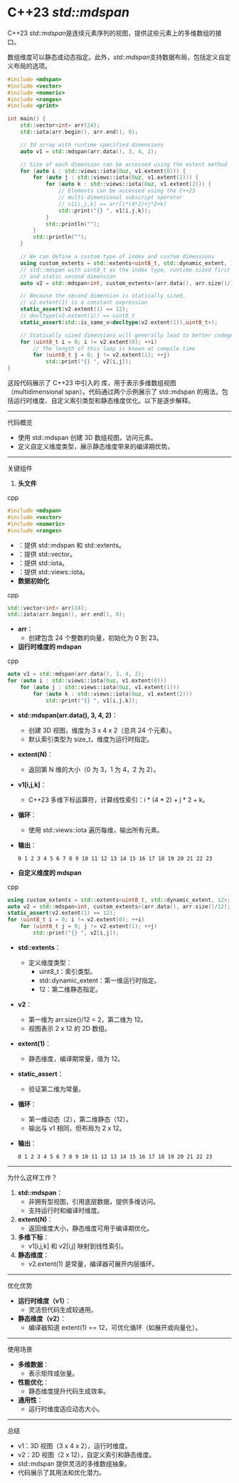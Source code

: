 # C++23 *std::mdspan*

C++23 *std::mdspan*是连续元素序列的视图，提供这些元素上的多维数组的接口。

数组维度可以静态或动态指定。此外，*std::mdspan*支持数据布局，包括定义自定义布局的选项。



```C++
#include <mdspan>
#include <vector>
#include <numeric>
#include <ranges>
#include <print>

int main() {
    std::vector<int> arr(24);
    std::iota(arr.begin(), arr.end(), 0);

    // 3d array with runtime specified dimensions
    auto v1 = std::mdspan(arr.data(), 3, 4, 2);

    // Size of each dimension can be accessed using the extent method
    for (auto i : std::views::iota(0uz, v1.extent(0))) {
        for (auto j : std::views::iota(0uz, v1.extent(1))) {
            for (auto k : std::views::iota(0uz, v1.extent(2))) {
                // Elements can be accessed using the C++23 
                // multi-dimensional subscript operator
                // v1[i,j,k] == arr[i*(4*2)+j*2+k]
                std::print("{} ", v1[i,j,k]);
            }
            std::println("");
        }
        std::println("");
    }

    // We can define a custom type of index and custom dimensions
    using custom_extents = std::extents<uint8_t, std::dynamic_extent, 12>;
    // std::mdspan with uint8_t as the index type, runtime sized first dimension
    // and static second dimension
    auto v2 = std::mdspan<int, custom_extents>(arr.data(), arr.size()/12);

    // Because the second dimension is statically sized,
    // v2.extent(1) is a constant expression
    static_assert(v2.extent(1) == 12);
    // decltype(v2.extent(1)) == uint8_t
    static_assert(std::is_same_v<decltype(v2.extent(1)),uint8_t>);

    // Statically sized dimensions will generally lead to better codegen
    for (uint8_t i = 0; i != v2.extent(0); ++i)
        // The length of this loop is known at compile time
        for (uint8_t j = 0; j != v2.extent(1); ++j)
            std::print("{} ", v2[i,j]);
}
```

这段代码展示了 C++23 中引入的 <mdspan> 库，用于表示多维数组视图（multidimensional span）。代码通过两个示例展示了 std::mdspan 的用法，包括运行时维度、自定义索引类型和静态维度优化。以下是逐步解释。

------

代码概览

- 使用 std::mdspan 创建 3D 数组视图，访问元素。
- 定义自定义维度类型，展示静态维度带来的编译期优势。

------

关键组件

1. **头文件**

cpp

```cpp
#include <mdspan>
#include <vector>
#include <numeric>
#include <ranges>
```

- <mdspan>：提供 std::mdspan 和 std::extents。
- <vector>：提供 std::vector。
- <numeric>：提供 std::iota。
- <ranges>：提供 std::views::iota。
- **数据初始化**

cpp

```cpp
std::vector<int> arr(24);
std::iota(arr.begin(), arr.end(), 0);
```

- **arr**：
  - 创建包含 24 个整数的向量，初始化为 0 到 23。
- **运行时维度的 mdspan**

cpp

```cpp
auto v1 = std::mdspan(arr.data(), 3, 4, 2);
for (auto i : std::views::iota(0uz, v1.extent(0)))
    for (auto j : std::views::iota(0uz, v1.extent(1)))
        for (auto k : std::views::iota(0uz, v1.extent(2)))
            std::print("{} ", v1[i,j,k]);
```

- **std::mdspan(arr.data(), 3, 4, 2)**：

  - 创建 3D 视图，维度为 3 x 4 x 2（总共 24 个元素）。
  - 默认索引类型为 size_t，维度为运行时指定。

- **extent(N)**：

  - 返回第 N 维的大小（0 为 3，1 为 4，2 为 2）。

- **v1[i,j,k]**：

  - C++23 多维下标运算符，计算线性索引：i * (4 * 2) + j * 2 + k。

- **循环**：

  - 使用 std::views::iota 遍历每维，输出所有元素。

- **输出**：

  ```text
  0 1 2 3 4 5 6 7 8 9 10 11 12 13 14 15 16 17 18 19 20 21 22 23
  ```

- **自定义维度的 mdspan**

cpp

```cpp
using custom_extents = std::extents<uint8_t, std::dynamic_extent, 12>;
auto v2 = std::mdspan<int, custom_extents>(arr.data(), arr.size()/12);
static_assert(v2.extent(1) == 12);
for (uint8_t i = 0; i != v2.extent(0); ++i)
    for (uint8_t j = 0; j != v2.extent(1); ++j)
        std::print("{} ", v2[i,j]);
```

- **std::extents**：

  - 定义维度类型：
    - uint8_t：索引类型。
    - std::dynamic_extent：第一维运行时指定。
    - 12：第二维静态指定。

- **v2**：

  - 第一维为 arr.size()/12 = 2，第二维为 12。
  - 视图表示 2 x 12 的 2D 数组。

- **extent(1)**：

  - 静态维度，编译期常量，值为 12。

- **static_assert**：

  - 验证第二维为常量。

- **循环**：

  - 第一维动态（2），第二维静态（12）。
  - 输出与 v1 相同，但布局为 2 x 12。

- **输出**：

  ```text
  0 1 2 3 4 5 6 7 8 9 10 11 12 13 14 15 16 17 18 19 20 21 22 23
  ```

------

为什么这样工作？

1. **std::mdspan**：
   - 非拥有型视图，引用底层数据，提供多维访问。
   - 支持运行时和编译时维度。
2. **extent(N)**：
   - 返回维度大小，静态维度可用于编译期优化。
3. **多维下标**：
   - v1[i,j,k] 和 v2[i,j] 映射到线性索引。
4. **静态维度**：
   - v2.extent(1) 是常量，编译器可展开内层循环。

------

优化优势

- **运行时维度（v1）**：
  - 灵活但代码生成较通用。
- **静态维度（v2）**：
  - 编译器知道 extent(1) == 12，可优化循环（如展开或向量化）。

------

使用场景

- **多维数据**：
  - 表示矩阵或张量。
- **性能优化**：
  - 静态维度提升代码生成效率。
- **通用性**：
  - 运行时维度适应动态大小。

------

总结

- v1：3D 视图（3 x 4 x 2），运行时维度。
- v2：2D 视图（2 x 12），自定义索引和静态维度。
- std::mdspan 提供灵活的多维数组抽象。
- 代码展示了其用法和优化潜力。